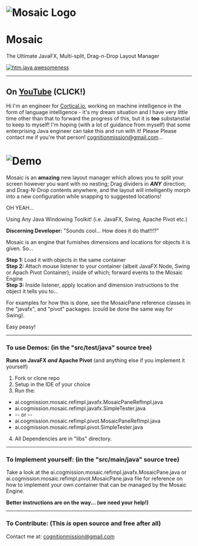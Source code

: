 # ![Mosaic Logo](http://mindlab.ai/images/mosaic.png)  
# Mosaic
The Ultimate JavaFX, Multi-split, Drag-n-Drop Layout Manager 

[![htm.java awesomeness](https://cdn.rawgit.com/sindresorhus/awesome/d7305f38d29fed78fa85652e3a63e154dd8e8829/media/badge.svg)](http://cogmission.ai)
***

## On [YouTube](https://youtu.be/eVH-Q85hqe0) (CLICK!)

Hi I'm an engineer for [Cortical.io](http://cortical.io), working on machine intelligence in the form of language intelligence - it's my dream situation and I have very little time other than that to forward the progress of this, but it is **too** substanstial to keep to myself! I'm hoping (with a lot of guidance from myself) that some enterprising Java engineer can take this and run with it! Please Please contact me if you're that person! cognitionmission@gmail.com...

# ![Demo](http://mindlab.ai/images/MosaicDemo.gif)

Mosaic is an **amazing** new layout manager which allows you to split your screen however you want with no nesting; Drag dividers in _**ANY**_ direction; and Drag-N-Drop contents anywhere, and the layout will intelligently morph into a new configuration while snapping to suggested locations!

OH YEAH...

Using Any Java Windowing Toolkit! (i.e. JavaFX, Swing, Apache Pivot etc.)

**Discerning Developer:** "Sounds cool... How does it do that!!!?"

Mosaic is an engine that furnishes dimensions and locations for objects it is given. So...

**Step 1:** Load it with objects in the same container  
**Step 2:** Attach mouse listener to your container (albeit JavaFX Node, Swing or Apach Pivot Container); inside of which; forward events to the Mosaic Engine  
**Step 3:** Inside listener, apply location and dimension instructions to the object it tells you to...  

For examples for how this is done, see the MosaicPane reference classes in the "javafx", and "pivot" packages. (could be done the same way for Swing).

Easy peasy!

***

### To use Demos: (in the "src/test/java" source tree) 
**Runs on JavaFX _and_ Apache Pivot** (and anything else if you implement it yourself) 

1. Fork or clone repo
2. Setup in the IDE of your choice
3. Run the:
  * ai.cogmission.mosaic.refimpl.javafx.MosaicPaneRefImpl.java
  * ai.cogmission.mosaic.refimpl.javafx.SimpleTester.java
  * -- or --
  * ai.cogmission.mosaic.refimpl.pivot.MosaicPaneRefImpl.java
  * ai.cogmission.mosaic.refimpl.pivot.SimpleTester.java
4. All Dependencies are in "libs" directory.

***

### To Implement yourself: (in the "src/main/java" source tree)

Take a look at the  ai.cogmission.mosaic.refimpl.javafx.MosaicPane.java or  ai.cogmission.mosaic.refimpl.pivot.MosaicPane.java file for reference on how to implement your own container that can be managed by the Mosaic Engine.

**Better instructions are on the way... (we need your help!)**

***

### To Contribute: (This _**is**_ open source and free after all)

Contact me at: cognitionmission@gmail.com


